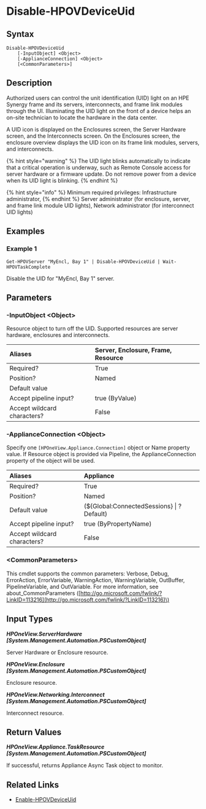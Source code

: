 ﻿---
description: Disable unit identification (UID) of a device.
---

# Disable-HPOVDeviceUid

## Syntax

```text
Disable-HPOVDeviceUid
    [-InputObject] <Object>
    [-ApplianceConnection] <Object>
    [<CommonParameters>]
```

## Description

Authorized users can control the unit identification (UID) light on an HPE Synergy frame and its servers, interconnects, and frame link modules through the UI. Illuminating the UID light on the front of a device helps an on-site technician to locate the hardware in the data center.

A UID icon is displayed on the Enclosures screen, the Server Hardware screen, and the Interconnects screen. On the Enclosures screen, the enclosure overview displays the UID icon on its frame link modules, servers, and interconnects.

{% hint style="warning" %}
The UID light blinks automatically to indicate that a critical operation is underway, such as Remote Console access for server hardware or a firmware update. Do not remove power from a device when its UID light is blinking.
{% endhint %}


{% hint style="info" %}
Minimum required privileges: Infrastructure administrator,
{% endhint %}
 Server administrator (for enclosure, server, and frame link module UID lights), Network administrator (for interconnect UID lights)
## Examples

###  Example 1 

```text
Get-HPOVServer "MyEncl, Bay 1" | Disable-HPOVDeviceUid | Wait-HPOVTaskComplete
```

Disable the UID for "MyEncl, Bay 1" server.

## Parameters

### -InputObject &lt;Object&gt;

Resource object to turn off the UID.  Supported resources are server hardware, enclosures and interconnects.

| Aliases | Server, Enclosure, Frame, Resource |
| :--- | :--- |
| Required? | True |
| Position? | Named |
| Default value |  |
| Accept pipeline input? | true (ByValue) |
| Accept wildcard characters? | False |

### -ApplianceConnection &lt;Object&gt;

Specify one `[HPOneView.Appliance.Connection]` object or Name property value. If Resource object is provided via Pipeline, the ApplianceConnection property of the object will be used.

| Aliases | Appliance |
| :--- | :--- |
| Required? | True |
| Position? | Named |
| Default value | (${Global:ConnectedSessions} &vert; ? Default) |
| Accept pipeline input? | true (ByPropertyName) |
| Accept wildcard characters? | False |

### &lt;CommonParameters&gt;

This cmdlet supports the common parameters: Verbose, Debug, ErrorAction, ErrorVariable, WarningAction, WarningVariable, OutBuffer, PipelineVariable, and OutVariable. For more information, see about\_CommonParameters \([http://go.microsoft.com/fwlink/?LinkID=113216](http://go.microsoft.com/fwlink/?LinkID=113216)\)

## Input Types

_**HPOneView.ServerHardware [System.Management.Automation.PSCustomObject]**_

Server Hardware or Enclosure resource.

_**HPOneView.Enclosure [System.Management.Automation.PSCustomObject]**_

Enclosure resource.

_**HPOneView.Networking.Interconnect [System.Management.Automation.PSCustomObject]**_

Interconnect resource.

## Return Values

_**HPOneView.Appliance.TaskResource [System.Management.Automation.PSCustomObject]**_

If successful, returns Appliance Async Task object to monitor.

## Related Links

* [Enable-HPOVDeviceUid](enable-hpovdeviceuid.md)
